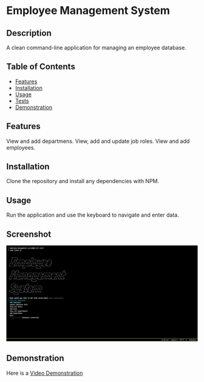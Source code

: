 # Employee Management System

## Description
A clean command-line application for managing an employee database.

  ## Table of Contents
* [Features](#features)
* [Installation](#installation)
* [Usage](#usage)
* [Tests](#tests)
* [Demonstration](#demonstration)

## Features
View and add departmens.
View, add and update job roles.
View and add employees.

## Installation
Clone the repository and install any dependencies with NPM.

## Usage
Run the application and use the keyboard to navigate and enter data.

## Screenshot
![Screenshot](./screenshot.png)

## Demonstration
Here is a [Video Demonstration](https://)
